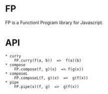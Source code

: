 # FP 
FP is a Functionl Program library for Javascript.

# API    
    * curry
        FP.curry(f(a, b))  =>  f(a)(b)
    * compose 
        FP.compose(f, g)(x)  => f(g(x))
    * composeL
        FP.composeL(f, g)(x)  =>  g(f(x))
    * pipe
        FP.pipe(x)(f, g)  =>  g(f(x))